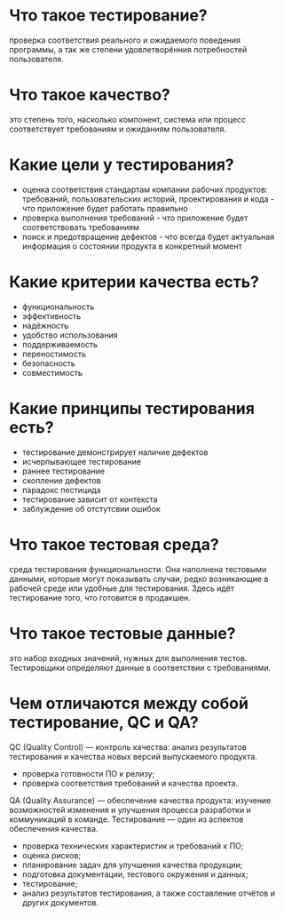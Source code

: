 # Что такое тестирование?

проверка соответствия реального и ожидаемого поведения программы, а так же степени удовлетворённия потребностей пользователя.

# Что такое качество?

это степень того, насколько компонент, система или процесс соответствует требованиям и ожиданиям пользователя.

# Какие цели у тестирования?

- оценка соответствия стандартам компании рабочих продуктов: требований, пользовательских историй, проектирования и кода - что приложение будет работать правильно
- проверка выполнения требований - что приложение будет соответствовать требованиям
- поиск и предотвращение дефектов - что всегда будет актуальная информация о состоянии продукта в конкретный момент

# Какие критерии качества есть?

- функциональность
- эффективность
- надёжность
- удобство использования
- поддерживаемость
- переностимость
- безопасность
- совместимость

# Какие принципы тестирования есть?

- тестирование демонстрирует наличие дефектов
- исчерпывающее тестирование
- раннее тестирование
- скопление дефектов
- парадокс пестицида
- тестирование зависит от контекста
- заблуждение об отстутсвии ошибок

# Что такое тестовая среда?

среда тестирования функциональности. Она наполнена
тестовыми данными, которые могут показывать случаи, редко возникающие
в рабочей среде или удобные для тестирования. Здесь идёт тестирование
того, что готовится в продакшен.

# Что такое тестовые данные?

это набор входных значений, нужных для выполнения тестов.
Тестировщики определяют данные в соответствии с требованиями.

# Чем отличаются между собой тестирование, QC и QA?

QC (Quality Control) — контроль качества: анализ результатов тестирования и
качества новых версий выпускаемого продукта.

- проверка готовности ПО к релизу;
- проверка соответствия требований и качества проекта.

QA (Quality Assurance) — обеспечение качества продукта: изучение возможностей
изменения и улучшения процесса разработки и коммуникаций в команде.
Тестирование — один из аспектов обеспечения качества.

- проверка технических характеристик и требований к ПО;
- оценка рисков;
- планирование задач для улучшения качества продукции;
- подготовка документации, тестового окружения и данных;
- тестирование;
- анализ результатов тестирования, а также составление отчётов и других
документов.
